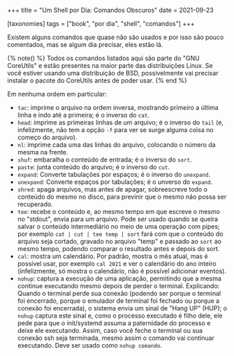 +++
title = "Um Shell por Dia: Comandos Obscuros"
date = 2021-09-23

[taxonomies]
tags = ["book", "por dia", "shell", "comandos"]
+++

Existem alguns comandos que quase não são usados e por isso são pouco
comentados, mas se algum dia precisar, eles estão lá.

{% note() %}
Todos os comandos listados aqui são parte do "GNU CoreUtils" e
estão presentes na maior parte das distribuições Linux. Se você estiver usando
uma distribuição de BSD, possivelmente vai precisar instalar o pacote do
CoreUtils antes de poder usar.
{% end %}

Em nenhuma ordem em particular:

- `tac`: imprime o arquivo na ordem inversa, mostrando primeiro a última linha e
  indo até a primeira; é o inverso do `cat`.
- `head`: imprime as primeiras linhas de um arquivo; é o inverso do `tail` (e,
  infelizmente, não tem a opção `-f` para ver se surge alguma coisa no começo do
  arquivo).
- `nl`: imprime cada uma das linhas do arquivo, colocando o número da mesma na
  frente.
- `shuf`: embaralha o conteúdo de entrada; é o inverso do `sort`.
- `paste`: junta conteúdo do arquivo; é o inverso do `cut`.
- `expand`: Converte tabulações por espaços; é o inverso do `unexpand`.
- `unexpand`: Converte espaços por tabulações; é o unverso do `expand`.
- `shred`: apaga arquivos, mas antes de apagar, sobreescreve todo o conteúdo do
  mesmo no disco, para previnir que o mesmo não possa ser recuperado.
- `tee`: recebe o conteúdo e, ao mesmo tempo em que escreve o mesmo no "stdout",
  envia para um arquivo. Pode ser usado quando se queira salvar o conteúdo
  intermediário no meio de uma operação com pipes; por exemplo `cat | cut | tee
  temp | sort` fará com que o conteúdo do arquivo seja cortado, gravado no
  arquivo "temp" e passado ao `sort` ao mesmo tempo, podendo comparar o
  resultado antes e depois do sort.
- `cal`: mostra um calendário. Por padrão, mostra o mês atual, mas é possível
  usar, por exemplo `cal 2021` e ver o calendário do ano inteiro (infelizmente,
  só mostra o calendário, não é possível adicionar eventos).
- `nohup`: captura a execução de uma aplicação, permitindo que a mesma continue
  executando mesmo depois de perder o terminal. Explicando: Quando o terminal
  perde sua conexão (podendo ser porque o terminal foi encerrado, porque o
  emulador de terminal foi fechado ou porque a conexão foi encerrada), o sistema
  envia um sinal de "Hang UP" (HUP); o `nohup` captura este sinal e, como o
  processo executado é filho dele, ele pede para que o init/systemd assuma a
  paternidade do processo e deixe ele executando. Assim, caso você feche o
  terminal ou sua conexão ssh seja terminada, mesmo assim o comando vai
  continuar executando. Deve ser usado como `nohup comando`.
